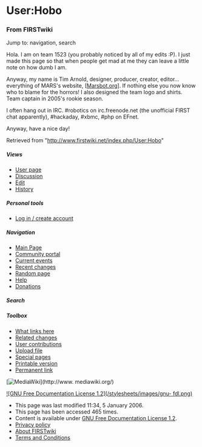 # User:Hobo

### From FIRSTwiki

Jump to: navigation, search

Hola. I am on team 1523 (you probably noticed by all of my edits :P). I just
made this page so that when people get mad at me they can leave a little note
on how dumb I am.

Anyway, my name is Tim Arnold, designer, producer, creator, editor...
everything of MARS's website, [[Marsbot.org](http://www.marsbot.org
"http://www.marsbot.org" )]. If nothing else you now know who to blame for the
horrors! I also designed the team logo and shirts. Team captain in 2005's
rookie season.

I often hang out in IRC. #robotics on irc.freenode.net (the unofficial FIRST
chat apparently), #hackaday, #xbmc, #php on EFnet.

Anyway, have a nice day!

Retrieved from "<http://www.firstwiki.net/index.php/User:Hobo>"

##### Views

  * [User page](/index.php/User:Hobo)
  * [Discussion](/index.php?title=User_talk:Hobo&action=edit)
  * [Edit](/index.php?title=User:Hobo&action=edit)
  * [History](/index.php?title=User:Hobo&action=history)

##### Personal tools

  * [Log in / create account](/index.php?title=Special:Userlogin&returnto=User:Hobo)

[](/index.php/Main_Page "Main Page" )

##### Navigation

  * [Main Page](/index.php/Main_Page)
  * [Community portal](/index.php/FIRSTwiki:Community_portal)
  * [Current events](/index.php/Current_events)
  * [Recent changes](/index.php/Special:Recentchanges)
  * [Random page](/index.php/Special:Random)
  * [Help](/index.php/Help:Contents)
  * [Donations](/index.php/FIRSTwiki:Site_support)

##### Search



##### Toolbox

  * [What links here](/index.php/Special:Whatlinkshere/User:Hobo)
  * [Related changes](/index.php/Special:Recentchangeslinked/User:Hobo)
  * [User contributions](/index.php/Special:Contributions/Hobo)
  * [Upload file](/index.php/Special:Upload)
  * [Special pages](/index.php/Special:Specialpages)
  * [Printable version](/index.php?title=User:Hobo&printable=yes)
  * [Permanent link](/index.php?title=User:Hobo&oldid=42069)

[![MediaWiki](/skins/common/images/poweredby_mediawiki_88x31.png)](http://www.
mediawiki.org/)

[![GNU Free Documentation License 1.2](/stylesheets/images/gnu-
fdl.png)](http://www.gnu.org/copyleft/fdl.html)

  * This page was last modified 11:34, 5 January 2006.
  * This page has been accessed 465 times.
  * Content is available under [GNU Free Documentation License 1.2](http://www.gnu.org/copyleft/fdl.html "http://www.gnu.org/copyleft/fdl.html" ).
  * [Privacy policy](/index.php/FIRSTwiki:Privacy_policy "FIRSTwiki:Privacy policy" )
  * [About FIRSTwiki](/index.php/FIRSTwiki:About "FIRSTwiki:About" )
  * [Terms and Conditions](/index.php/FIRSTwiki:Terms_and_conditions "FIRSTwiki:Terms and conditions" )

